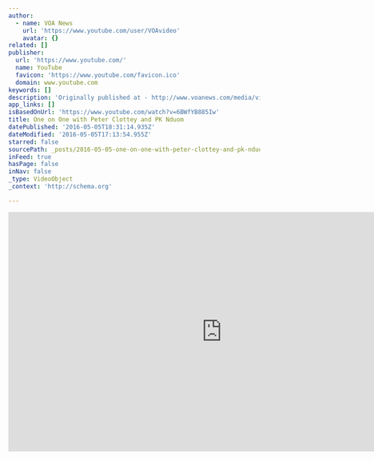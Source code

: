 ```yaml
---
author:
  - name: VOA News
    url: 'https://www.youtube.com/user/VOAvideo'
    avatar: {}
related: []
publisher:
  url: 'https://www.youtube.com/'
  name: YouTube
  favicon: 'https://www.youtube.com/favicon.ico'
  domain: www.youtube.com
keywords: []
description: 'Originally published at - http://www.voanews.com/media/video/one-on-one-with-peter-clottey-and-pk-nduom/3316826.html'
app_links: []
isBasedOnUrl: 'https://www.youtube.com/watch?v=6BWfYB885Iw'
title: One on One with Peter Clottey and PK Nduom
datePublished: '2016-05-05T18:31:14.935Z'
dateModified: '2016-05-05T17:13:54.955Z'
starred: false
sourcePath: _posts/2016-05-05-one-on-one-with-peter-clottey-and-pk-nduom.md
inFeed: true
hasPage: false
inNav: false
_type: VideoObject
_context: 'http://schema.org'

---
```

<iframe src="https://cdn.embedly.com/widgets/media.html?src=https%3A%2F%2Fwww.youtube.com%2Fembed%2F6BWfYB885Iw%3Ffeature%3Doembed&amp;url=https%3A%2F%2Fwww.youtube.com%2Fwatch%3Fv%3D6BWfYB885Iw&amp;image=https%3A%2F%2Fi.ytimg.com%2Fvi%2F6BWfYB885Iw%2Fhqdefault.jpg&amp;key=b7d04c9b404c499eba89ee7072e1c4f7&amp;type=text%2Fhtml&amp;schema=youtube" width="854" height="480" scrolling="no" frameborder="0" allowfullscreen="" style=""></iframe>